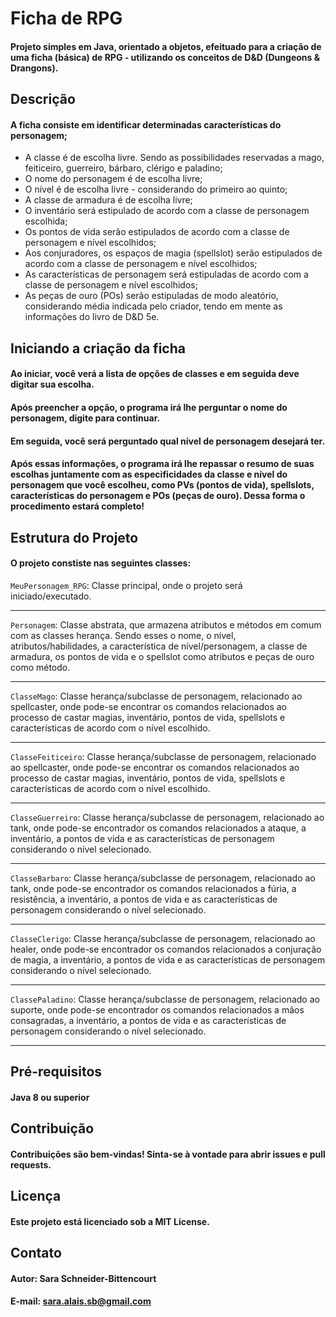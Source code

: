 # Ficha de RPG
#### Projeto simples em Java, orientado a objetos, efeituado para a criação de uma ficha (básica) de RPG - utilizando os conceitos de D&D (Dungeons & Drangons).

## Descrição
#### A ficha consiste em identificar determinadas características do personagem;
* A classe é de escolha livre. Sendo as possibilidades reservadas a mago, feiticeiro, guerreiro, bárbaro, clérigo e paladino;
* O nome do personagem é de escolha livre;
* O nível é de escolha livre - considerando do primeiro ao quinto;
* A classe de armadura é de escolha livre;
* O inventário será estipulado de acordo com a classe de personagem escolhida;
* Os pontos de vida serão estipulados de acordo com a classe de personagem e nível escolhidos;
* Aos conjuradores, os espaços de magia (spellslot) serão estipulados de acordo com a classe de personagem e nível escolhidos;
* As características de personagem será estipuladas de acordo com a classe de personagem e nível escolhidos;
* As peças de ouro (POs) serão estipuladas de modo aleatório, considerando média indicada pelo criador, tendo em mente as informações do livro de D&D 5e.

## Iniciando a criação da ficha
#### Ao iniciar, você verá a lista de opções de classes e em seguida deve digitar sua escolha.
#### Após preencher a opção, o programa irá lhe perguntar o nome do personagem, digite para continuar.
#### Em seguida, você será perguntado qual nível de personagem desejará ter.
#### Após essas informações, o programa irá lhe repassar o resumo de suas escolhas juntamente com as especificidades da classe e nível do personagem que você escolheu, como PVs (pontos de vida), spellslots, características do personagem e POs (peças de ouro). Dessa forma o procedimento estará completo!

## Estrutura do Projeto
#### O projeto constiste nas seguintes classes:

``` MeuPersonagem_RPG ```: Classe principal, onde o projeto será iniciado/executado. 

---
```Personagem```: Classe abstrata, que armazena atributos e métodos em comum com as classes herança. Sendo esses o nome, o nível, atributos/habilidades, a característica de nível/personagem, a classe de armadura, os pontos de vida e o spellslot como atributos e peças de ouro como método.

---
```ClasseMago```: Classe herança/subclasse de personagem, relacionado ao spellcaster, onde pode-se encontrar os comandos relacionados ao processo de castar magias, inventário, pontos de vida, spellslots e características de acordo com o nível escolhido.

---
```ClasseFeiticeiro```: Classe herança/subclasse de personagem, relacionado ao spellcaster, onde pode-se encontrar os comandos relacionados ao processo de castar magias, inventário, pontos de vida, spellslots e características de acordo com o nível escolhido.

---
```ClasseGuerreiro```: Classe herança/subclasse de personagem, relacionado ao tank, onde pode-se encontrador os comandos relacionados a ataque, a inventário, a pontos de vida e as características de personagem considerando o nível selecionado.

---
```ClasseBarbaro```: Classe herança/subclasse de personagem, relacionado ao tank, onde pode-se encontrador os comandos relacionados a fúria, a resistência, a inventário, a pontos de vida e as características de personagem considerando o nível selecionado.

---
```ClasseClerigo```: Classe herança/subclasse de personagem, relacionado ao healer, onde pode-se encontrador os comandos relacionados a conjuração de magia, a inventário, a pontos de vida e as características de personagem considerando o nível selecionado.

---
```ClassePaladino```: Classe herança/subclasse de personagem, relacionado ao suporte, onde pode-se encontrador os comandos relacionados a mãos consagradas, a inventário, a pontos de vida e as características de personagem considerando o nível selecionado.

---

## Pré-requisitos
#### Java 8 ou superior

## Contribuição
#### Contribuições são bem-vindas! Sinta-se à vontade para abrir issues e pull requests.

## Licença
#### Este projeto está licenciado sob a MIT License.

## Contato
#### Autor: Sara Schneider-Bittencourt
#### E-mail: sara.alais.sb@gmail.com



